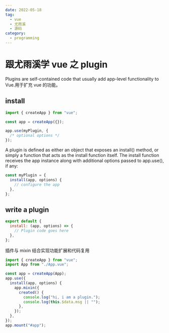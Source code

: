 ```yaml
---
date: 2022-05-18
tag:
  - vue
  - 尤雨溪
  - 源码
category:
  - programming
---
```


# 跟尤雨溪学 vue 之 plugin

Plugins are self-contained code that usually add app-level functionality to Vue.用于扩充 vue 的功能。

## install

```js
import { createApp } from "vue";

const app = createApp({});

app.use(myPlugin, {
  /* optional options */
});
```

A plugin is defined as either an object that exposes an install() method, or simply a function that acts as the install function itself. The install function receives the app instance along with additional options passed to app.use(), if any:

```js
const myPlugin = {
  install(app, options) {
    // configure the app
  },
};
```

## write a plugin

```js
export default {
  install: (app, options) => {
    // Plugin code goes here
  },
};
```

插件与 mixin 结合实现功能扩展和代码复用

```js
import { createApp } from "vue";
import App from "./App.vue";

const app = createApp(App);
app.use({
  install(app, options) {
    app.mixin({
      created() {
        console.log("hi, i am a plugin.");
        console.log(this.$data.msg || "");
      },
    });
  },
});
app.mount("#app");
```
